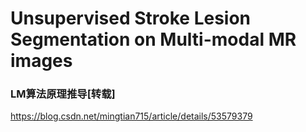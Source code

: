 # Unsupervised Stroke Lesion Segmentation on Multi-modal MR images

### LM算法原理推导[转载]
https://blog.csdn.net/mingtian715/article/details/53579379
